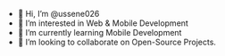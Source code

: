 - 👋 Hi, I’m @ussene026
- 👀 I’m interested in Web & Mobile Development
- 🌱 I’m currently learning Mobile Development
- 💞️ I’m looking to collaborate on Open-Source Projects.
<!--- - 📫 How to reach me ...


ussene026/ussene026 is a ✨ special ✨ repository because its `README.md` (this file) appears on your GitHub profile.
You can click the Preview link to take a look at your changes. 
--->
